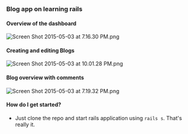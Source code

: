 ### Blog app on learning rails ###

#### Overview of the dashboard ####
![Screen Shot 2015-05-03 at 7.16.30 PM.png](https://bitbucket.org/repo/eMrKMB/images/2372760377-Screen%20Shot%202015-05-03%20at%207.16.30%20PM.png)

#### Creating and editing Blogs ####
![Screen Shot 2015-05-03 at 10.01.28 PM.png](https://bitbucket.org/repo/eMrKMB/images/195081466-Screen%20Shot%202015-05-03%20at%2010.01.28%20PM.png)

#### Blog overview with comments ####
![Screen Shot 2015-05-03 at 7.19.32 PM.png](https://bitbucket.org/repo/eMrKMB/images/1733148243-Screen%20Shot%202015-05-03%20at%207.19.32%20PM.png)

#### How do I get started? ####
- Just clone the repo and start rails application using `rails s`. That's really it.